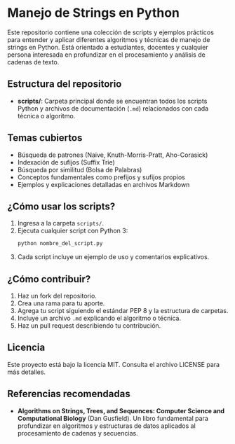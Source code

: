 # Manejo de Strings en Python

Este repositorio contiene una colección de scripts y ejemplos prácticos para entender y aplicar diferentes algoritmos y técnicas de manejo de strings en Python. Está orientado a estudiantes, docentes y cualquier persona interesada en profundizar en el procesamiento y análisis de cadenas de texto.

## Estructura del repositorio

- **scripts/**: Carpeta principal donde se encuentran todos los scripts Python y archivos de documentación (`.md`) relacionados con cada técnica o algoritmo.

## Temas cubiertos

- Búsqueda de patrones (Naive, Knuth-Morris-Pratt, Aho-Corasick)
- Indexación de sufijos (Suffix Trie)
- Búsqueda por similitud (Bolsa de Palabras)
- Conceptos fundamentales como prefijos y sufijos propios
- Ejemplos y explicaciones detalladas en archivos Markdown

## ¿Cómo usar los scripts?

1. Ingresa a la carpeta `scripts/`.
2. Ejecuta cualquier script con Python 3:
   ```bash
   python nombre_del_script.py
   ```
3. Cada script incluye un ejemplo de uso y comentarios explicativos.

## ¿Cómo contribuir?

1. Haz un fork del repositorio.
2. Crea una rama para tu aporte.
3. Agrega tu script siguiendo el estándar PEP 8 y la estructura de carpetas.
4. Incluye un archivo `.md` explicando el algoritmo o técnica.
5. Haz un pull request describiendo tu contribución.

## Licencia

Este proyecto está bajo la licencia MIT. Consulta el archivo LICENSE para más detalles.

## Referencias recomendadas

- **Algorithms on Strings, Trees, and Sequences: Computer Science and Computational Biology**
  (Dan Gusfield). Un libro fundamental para profundizar en algoritmos y estructuras de datos aplicados al procesamiento de cadenas y secuencias.